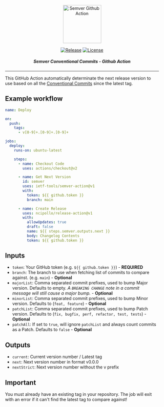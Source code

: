 <div align="center">

<img src="https://raw.githubusercontent.com/ietf-tools/common/main/assets/logos/semver-action.svg" alt="Semver Github Action" height="125" />

[![Release](https://img.shields.io/github/release/ietf-tools/semver-action.svg?style=flat&maxAge=600)](https://github.com/ietf-tools/semver-action/releases)
[![License](https://img.shields.io/github/license/ietf-tools/semver-action)](https://github.com/ietf-tools/semver-action/blob/main/LICENSE)

##### Semver Conventional Commits - Github Action

</div>

---

This GitHub Action automatically determinate the next release version to use based on all the [Conventional Commits](https://www.conventionalcommits.org) since the latest tag.

## Example workflow
``` yaml
name: Deploy

on:
  push:
    tags:
      - v[0-9]+.[0-9]+.[0-9]+

jobs:
  deploy:
    runs-on: ubuntu-latest

    steps:
      - name: Checkout Code
        uses: actions/checkout@v2

      - name: Get Next Version
        id: semver
        uses: ietf-tools/semver-action@v1
        with:
          token: ${{ github.token }}
          branch: main

      - name: Create Release
        uses: ncipollo/release-action@v1
        with:
          allowUpdates: true
          draft: false
          name: ${{ steps.semver.outputs.next }}
          body: Changelog Contents
          token: ${{ github.token }}
```

## Inputs
* `token`: Your GitHub token (e.g. `${{ github.token }}`) - **REQUIRED**
* `branch`: The branch to use when fetching list of commits to compare against. (e.g. `main`) - **Optional**
* `majorList`: Comma separated commit prefixes, used to bump Major version. Defaults to empty. *A `BREAKING CHANGE` note in a commit message will still cause a major bump.* - **Optional**
* `minorList`: Comma separated commit prefixes, used to bump Minor version. Defaults to (`feat, feature`) - **Optional**
* `patchList`: Comma separated commit prefixes, used to bump Patch version. Defaults to (`fix, bugfix, perf, refactor, test, tests`) - **Optional**
* `patchAll`: If set to `true`, will ignore `patchList` and always count commits as a Patch. Defaults to `false` - **Optional**

## Outputs
* `current`: Current version number / Latest tag
* `next`: Next version number in format v0.0.0
* `nextStrict`: Next version number without the v prefix

## Important

You must already have an existing tag in your repository. The job will exit with an error if it can't find the latest tag to compare against!
